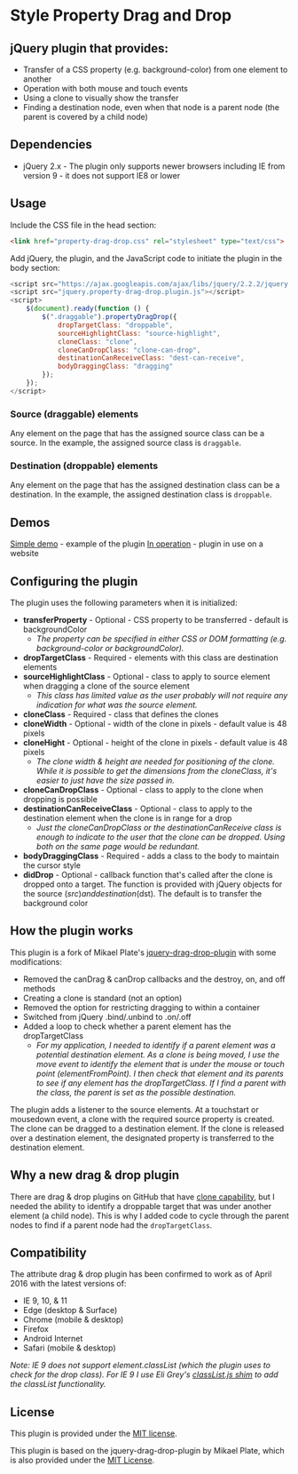 Style Property Drag and Drop
============================

## jQuery plugin that provides:

* Transfer of a CSS property (e.g. background-color) from one element to another
* Operation with both mouse and touch events
* Using a clone to visually show the transfer
* Finding a destination node, even when that node is a parent node (the parent is covered by a child node)

## Dependencies
* jQuery 2.x - The plugin only supports newer browsers including IE from version 9 - it does not support IE8 or lower

## Usage

Include the CSS file in the head section:

~~~~ html
<link href="property-drag-drop.css" rel="stylesheet" type="text/css">
~~~~

Add jQuery, the plugin, and the JavaScript code to initiate the plugin in the body section:

~~~~ javascript
<script src="https://ajax.googleapis.com/ajax/libs/jquery/2.2.2/jquery.min.js"></script>
<script src="jquery.property-drag-drop.plugin.js"></script>
<script>
    $(document).ready(function () {
        $(".draggable").propertyDragDrop({
            dropTargetClass: "droppable",
            sourceHighlightClass: "source-highlight",
            cloneClass: "clone",
            cloneCanDropClass: "clone-can-drop",
            destinationCanReceiveClass: "dest-can-receive",
            bodyDraggingClass: "dragging"
        });
    });
</script>
~~~~

### Source (draggable) elements
Any element on the page that has the assigned source class can be a source. In the example, the assigned source class is `draggable`.

### Destination (droppable) elements

Any element on the page that has the assigned destination class can be a destination. In the example, the assigned destination class is `droppable`.

## Demos
[Simple demo](http://richdebourke.github.io/style-property-drag-and-drop/index.html) - example of the plugin
[In operation](http://goo.gl/4Huz36) - plugin in use on a website

## Configuring the plugin

The plugin uses the following parameters when it is initialized:

* **transferProperty** - Optional - CSS property to be transferred - default is backgroundColor
    * *The property can be specified in either CSS or DOM formatting (e.g. background-color or backgroundColor).*
* **dropTargetClass** - Required - elements with this class are destination elements
* **sourceHighlightClass** - Optional - class to apply to source element when dragging a clone of the source element
    * *This class has limited value as the user probably will not require any indication for what was the source element.* 
* **cloneClass** - Required - class that defines the clones
* **cloneWidth** - Optional - width of the clone in pixels - default value is 48 pixels
* **cloneHight** - Optional - height of the clone in pixels - default value is 48 pixels
    * *The clone width & height are needed for positioning of the clone. While it is possible to get the dimensions from the cloneClass, it's easier to just have the size passed in.*
* **cloneCanDropClass** - Optional - class to apply to the clone when dropping is possible
* **destinationCanReceiveClass** - Optional - class to apply to the destination element when the clone is in range for a drop
    * *Just the cloneCanDropClass or the destinationCanReceive class is enough to indicate to the user that the clone can be dropped. Using both on the same page would be redundant.*
* **bodyDraggingClass** - Required - adds a class to the body to maintain the cursor style
* **didDrop** - Optional - callback function that's called after the clone is dropped onto a target. The function is provided with jQuery objects for the source ($src) and destination ($dst). The default is to transfer the background color

## How the plugin works
This plugin is a fork of Mikael Plate's [jquery-drag-drop-plugin](https://github.com/mikeplate/jquery-drag-drop-plugin) with some modifications:
* Removed the canDrag & canDrop callbacks and the destroy, on, and off methods
* Creating a clone is standard (not an option)
* Removed the option for restricting dragging to within a container
* Switched from jQuery .bind/.unbind to .on/.off
* Added a loop to check whether a parent element has the dropTargetClass
    * *For my application, I needed to identify if a parent element was a potential destination element. As a clone is being moved, I use the move event to identify the element that is under the mouse or touch point (elementFromPoint). I then check that element and its parents to see if any element has the dropTargetClass. If I find a parent with the class, the parent is set as the possible destination.*

The plugin adds a listener to the source elements. At a touchstart or mousedown event, a clone with the required source property is created. The clone can be dragged to a destination element. If the clone is released over a destination element, the designated property is transferred to the destination element.

## Why a new drag & drop plugin
There are drag & drop plugins on GitHub that have [clone capability](https://github.com/mikeplate/jquery-drag-drop-plugin), but I needed the ability to identify a droppable target that was under another element (a child node). This is why I added code to cycle through the parent nodes to find if a parent node had the `dropTargetClass`.

## Compatibility
The attribute drag & drop plugin has been confirmed to work as of April 2016 with the latest versions of:
* IE 9, 10, & 11
* Edge (desktop & Surface)
* Chrome (mobile & desktop)
* Firefox
* Android Internet
* Safari (mobile & desktop)

*Note: IE 9 does not support element.classList (which the plugin uses to check for the drop class). For IE 9 I use Eli Grey's [classList.js shim](https://github.com/eligrey/classList.js) to add the classList functionality.*

## License
This plugin is provided under the [MIT license](http://opensource.org/licenses/mit-license.php).

This plugin is based on the jquery-drag-drop-plugin by Mikael Plate, which is also provided under the [MIT License](https://github.com/mikeplate/jquery-drag-drop-plugin/blob/master/LICENSE.txt).

